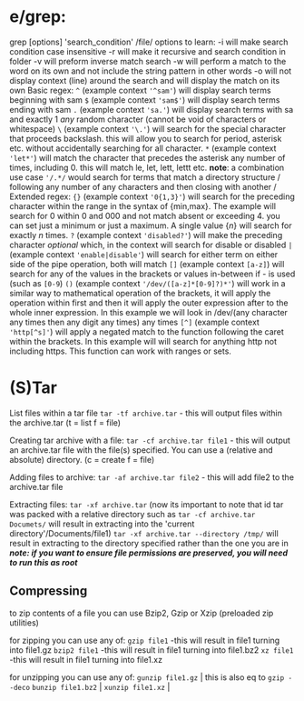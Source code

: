 # **e/grep:**

grep [options] 'search_condition' /file/
options to learn:
	-i      will make search condition case insensitive
	-r      will make it recursive and search condition in folder
	-v     will preform inverse match search
	-w    will perform a match to the word on its own and not include the string pattern in other           words 
	-o    will not display context (line) around the search and will display the match on its own
Basic regex:
	`^`      (example context `'^sam'`) will display search terms beginning with sam
	`$`      (example context `'sam$'`) will display search terms ending with sam
	`.`      (example context `'sa.'`) will display search terms with sa and exactly 1 *any* random character (cannot be void of characters or whitespace)
     `\`      (example context  `'\.'`) will search for the special character that proceeds backslash. this will allow you to search for period, asterisk etc. without accidentally searching for all character.
     `*`     (example context `'let*'`) will match the character that precedes the asterisk any number of times, including 0. this will match le, let, lett, lettt etc.
     **note**: a combination use case `'/.*/` would search for terms that match a directory structure / following any number of any characters and then closing with another /
Extended regex:
     `{}`   (example context `'0{1,3}'`) will search for the preceding character within the range in the syntax of {min,max}. The example will search for 0 within 0 and 000 and not match absent or exceeding 4. you can set just a minimum or just a maximum. A single value {*n*} will search for exactly *n* times.
     `?`    (example context `'disabled?'`) will make the preceding character *optional* which, in the context will search for disable or disabled
     `|`    (example context `'enable|disable'`) will search for either term on either side of the pipe operation, both will match
     `[]`  (example context `[a-z]`) will search for any of the values in the brackets or values in-between if - is used (such as `[0-9`)
     `()`  (example context `'/dev/([a-z]*[0-9]?)*'`) will work in a similar way to mathematical operation of the brackets, it will apply the operation within first and then it will apply the outer expression after to the whole inner expression. In this example we will look in /dev/(any character any times then any digit any times) any times
     `[^]` (example context `'http[^s]'`) will apply a negated match to the function following the caret within the brackets. In this example will will search for anything http not including https. This function can work with ranges or sets.


# (S)Tar
List files within a tar file
`tar -tf archive.tar`                          - this will output files within the archive.tar
(t = list f = file)

Creating tar archive with a file:
`tar -cf archive.tar file1`                - this will output an archive.tar file with the file(s) specified.                                                                   You can use a (relative and absolute) directory.
(c = create f = file)

Adding files to archive:
`tar -af archive.tar file2`               - this will add file2 to the archive.tar file

Extracting files:
`tar -xf archive.tar` (now its important to note that id tar was packed with a relative directory such as `tar -cf archive.tar Documets/` will result in extracting into the 'current directory'/Documents/file1)
`tar -xf archive.tar --directory /tmp/` will result in extracting to the directory specified rather than the one you are in
***note: if you want to ensure file permissions are preserved, you will need to run this as root***


## Compressing
to zip contents of a file you can use Bzip2, Gzip or Xzip (preloaded zip utilities)

for zipping you can use any of:
`gzip file1`          -this will result in file1 turning into file1.gz
`bzip2 file1`        -this will result in file1 turning into file1.bz2
`xz file1`             -this will result in file1 turning into file1.xz

for unzipping you can use any of:
`gunzip file1.gz`                   | this is also eq to `gzip --deco`
`bunzip file1.bz2`                 |
`xunzip file1.xz`                   |